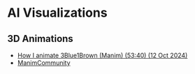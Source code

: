# AI Visualizations

## 3D Animations

* [How I animate 3Blue1Brown (Manim) (53:40) (12 Oct 2024)](https://www.youtube.com/watch?v=rbu7Zu5X1zI)
* [ManimCommunity](https://github.com/ManimCommunity/manim/)